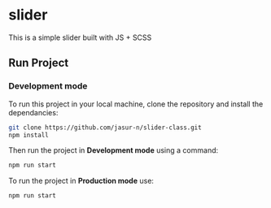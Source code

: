 # slider
This is a simple slider built with JS + SCSS

## Run Project

### Development mode
To run this project in your local machine, clone the repository and install the dependancies: 

```bash
git clone https://github.com/jasur-n/slider-class.git
npm install
```

Then run the project in **Development mode** using a command: 

```bash
npm run start
```

To run the project in **Production mode** use:

```bash
npm run start
```
